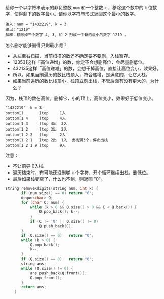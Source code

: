 给你一个以字符串表示的非负整数 `num` 和一个整数 `k` ，移除这个数中的 `k` 位数字，使得剩下的数字最小。请你以字符串形式返回这个最小的数字。

```
输入：num = "1432219", k = 3
输出："1219"
解释：移除掉三个数字 4, 3, 和 2 形成一个新的最小的数字 1219 。
```

怎么删才能够删得只剩最小呢？

* 从左至右扫描，当前扫描的数还不确定要不要删，入栈暂存。
* 123531这样「高位递增」的数，肯定不会想删高位，会尽量删低位。
* 432135这样「高位递减」的数，会想干掉高位，直接让高位变小，效果好。
* 所以，如果当前遍历的数比栈顶大，符合递增，是满意的，让它入栈。
* 如果当前遍历的数比栈顶小，栈顶立刻出栈，不管后面有没有更大的，为什么？

因为，栈顶的数在高位，删掉它，小的顶上，高位变小，效果好于低位变小。

```
"1432219"  k = 3
bottom[1       ]top		1入
bottom[1 4     ]top		4入
bottom[1 3     ]top	4出	3入
bottom[1 2     ]top	3出	2入
bottom[1 2 2   ]top		2入  
bottom[1 2 1   ]top	2出	1入	出栈满3个，停止出栈
bottom[1 2 1 9 ]top		9入
```

注意：

* 不让前导 0入栈
* 遍历结束时，有可能还没删够 k 个字符，开个循环继续出栈，删低位。
* 最后如果栈变空了，什么也不剩，则返回 "0"。

```c++
string removeKdigits(string num, int k) {
       if (num.size() == 0) return "0";
       deque<char> Q;
       for (char C: num) {
           while (k > 0 && Q.size() > 0 && C < Q.back()) {
               Q.pop_back(); k--;
           }
           if (C != '0' || Q.size() != 0)
               Q.push_back(C);
       }
       if (Q.size() == 0)   return "0";
       while (k > 0) {
           Q.pop_back();
           k--;
       }
       if (Q.size() == 0)   return "0";
       string ans;
       while (Q.size() != 0) {
           ans.push_back(Q.front());
           Q.pop_front();
       }
       return ans;
    }
```

